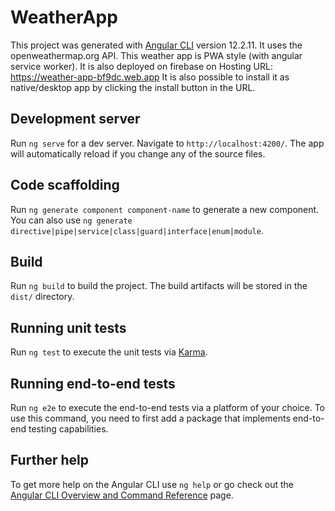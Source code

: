 # WeatherApp

This project was generated with [Angular CLI](https://github.com/angular/angular-cli) version 12.2.11.
It uses the openweathermap.org API. This weather app is PWA style (with angular service worker). It is also deployed on firebase on Hosting URL: https://weather-app-bf9dc.web.app
It is also possible to install it as native/desktop app by clicking the install button in the URL.

## Development server

Run `ng serve` for a dev server. Navigate to `http://localhost:4200/`. The app will automatically reload if you change any of the source files.

## Code scaffolding

Run `ng generate component component-name` to generate a new component. You can also use `ng generate directive|pipe|service|class|guard|interface|enum|module`.

## Build

Run `ng build` to build the project. The build artifacts will be stored in the `dist/` directory.

## Running unit tests

Run `ng test` to execute the unit tests via [Karma](https://karma-runner.github.io).

## Running end-to-end tests

Run `ng e2e` to execute the end-to-end tests via a platform of your choice. To use this command, you need to first add a package that implements end-to-end testing capabilities.

## Further help

To get more help on the Angular CLI use `ng help` or go check out the [Angular CLI Overview and Command Reference](https://angular.io/cli) page.
